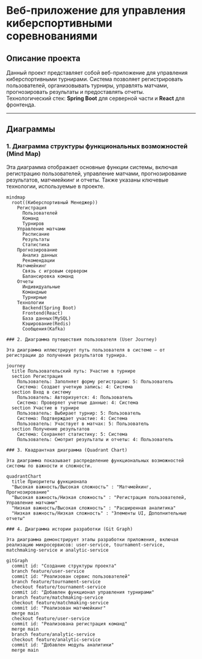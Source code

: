 # Веб-приложение для управления киберспортивными соревнованиями

## Описание проекта
Данный проект представляет собой веб-приложение для управления киберспортивными турнирами. Система позволяет регистрировать пользователей, организовывать турниры, управлять матчами, прогнозировать результаты и предоставлять отчеты.  
Технологический стек: **Spring Boot** для серверной части и **React** для фронтенда.

---

## Диаграммы

### 1. Диаграмма структуры функциональных возможностей (Mind Map)

Эта диаграмма отображает основные функции системы, включая регистрацию пользователей, управление матчами, прогнозирование результатов, матчмейкинг и отчеты. Также указаны ключевые технологии, используемые в проекте.

```mermaid
mindmap
  root((Киберспортивный Менеджер))
    Регистрация
      Пользователей
      Команд
      Турниров
    Управление матчами
      Расписание
      Результаты
      Статистика
    Прогнозирование
      Анализ данных
      Рекомендации
    Матчмейкинг
      Связь с игровым сервером
      Балансировка команд
    Отчеты
      Индивидуальные
      Командные
      Турнирные
    Технологии
      Backend(Spring Boot)
      Frontend(React)
      База данных(MySQL)
      Кэширование(Redis)
      Сообщения(Kafka)

### 2. Диаграмма путешествия пользователя (User Journey)

Эта диаграмма иллюстрирует путь пользователя в системе — от регистрации до получения результатов турнира.

journey
  title Пользовательский путь: Участие в турнире
  section Регистрация
    Пользователь: Заполняет форму регистрации: 5: Пользователь
    Система: Создает учетную запись: 4: Система
  section Вход в систему
    Пользователь: Авторизуется: 4: Пользователь
    Система: Проверяет учетные данные: 4: Система
  section Участие в турнире
    Пользователь: Выбирает турнир: 5: Пользователь
    Система: Подтверждает участие: 4: Система
    Пользователь: Участвует в матчах: 5: Пользователь
  section Получение результатов
    Система: Сохраняет статистику: 5: Система
    Пользователь: Смотрит результаты и отчеты: 4: Пользователь

### 3. Квадрантная диаграмма (Quadrant Chart)

Эта диаграмма показывает распределение функциональных возможностей системы по важности и сложности.

quadrantChart
  title Приоритеты функционала
  "Высокая важность/Высокая сложность" : "Матчмейкинг, Прогнозирование"
  "Высокая важность/Низкая сложность" : "Регистрация пользователей, Управление матчами"
  "Низкая важность/Высокая сложность" : "Расширенная аналитика"
  "Низкая важность/Низкая сложность" : "Элементы UI, Дополнительные отчеты"

### 4. Диаграмма истории разработки (Git Graph)

Эта диаграмма демонстрирует этапы разработки приложения, включая реализацию микросервисов: user-service, tournament-service, matchmaking-service и analytic-service

gitGraph
  commit id: "Создание структуры проекта"
  branch feature/user-service
  commit id: "Реализован сервис пользователей"
  branch feature/tournament-service
  checkout feature/tournament-service
  commit id: "Добавлен функционал управления турнирами"
  branch feature/matchmaking-service
  checkout feature/matchmaking-service
  commit id: "Реализован матчмейкинг"
  merge main
  checkout feature/user-service
  commit id: "Реализована регистрация команд"
  merge main
  branch feature/analytic-service
  checkout feature/analytic-service
  commit id: "Добавлен модуль аналитики"
  merge main
